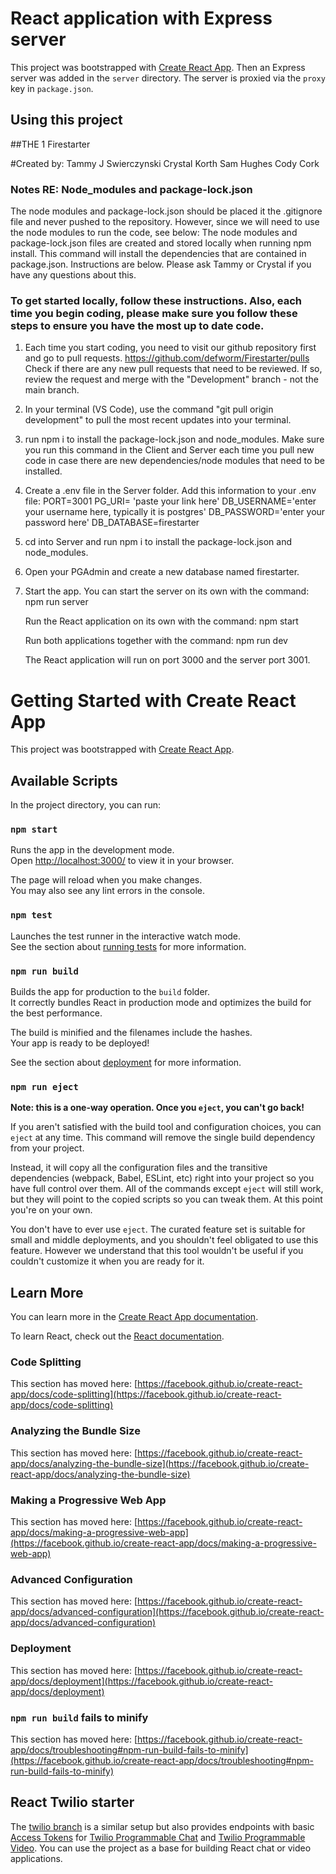# React application with Express server

This project was bootstrapped with [Create React App](https://github.com/facebookincubator/create-react-app). Then an Express server was added in the `server` directory. The server is proxied via the `proxy` key in `package.json`.

## Using this project
##THE 1 Firestarter

#Created by:
Tammy J Swierczynski
Crystal Korth
Sam Hughes
Cody Cork

### Notes RE: Node_modules and package-lock.json
The node modules and package-lock.json should be placed it the .gitignore file and never pushed to the repository. However, since we will need to use the node modules to run the code, see below: 
The node modules and package-lock.json files are created and stored locally when running npm install. This command will install the dependencies that are contained in package.json. Instructions are below. Please ask Tammy or Crystal if you have any questions about this. 

### To get started locally, follow these instructions. Also, each time you begin coding, please make sure you follow these steps to ensure you have the most up to date code. 
1. Each time you start coding, you need to visit our github repository first and go to pull requests. https://github.com/defworm/Firestarter/pulls  Check if there are any new pull requests that need to be reviewed. If so, review the request and merge with the "Development" branch - not the main branch. 
2.  In your terminal (VS Code), use the command "git pull origin development" to pull the most recent updates into your terminal. 
3.   run npm i to install the package-lock.json and node_modules. Make sure you run this command in the Client and Server each time you pull new code in case there are new dependencies/node modules that need to be installed.
4. Create a .env file in the Server folder. Add this information to your .env file:
        PORT=3001
        PG_URI= 'paste your link here'
        DB_USERNAME='enter your username here, typically it is postgres'
        DB_PASSWORD='enter your password here'
        DB_DATABASE=firestarter
5. cd into Server and run npm i to install the package-lock.json and node_modules. 
6. Open your PGAdmin and create a new database named firestarter.
7. Start the app.
   You can start the server on its own with the command: npm run server

   Run the React application on its own with the command: npm start

   Run both applications together with the command: npm run dev

   The React application will run on port 3000 and the server port 3001.

# Getting Started with Create React App

This project was bootstrapped with [Create React App](https://github.com/facebook/create-react-app).

## Available Scripts

In the project directory, you can run:

### `npm start`

Runs the app in the development mode.\
Open [http://localhost:3000/](http://localhost:3000/) to view it in your browser.

The page will reload when you make changes.\
You may also see any lint errors in the console.

### `npm test`

Launches the test runner in the interactive watch mode.\
See the section about [running tests](https://facebook.github.io/create-react-app/docs/running-tests) for more information.

### `npm run build`

Builds the app for production to the `build` folder.\
It correctly bundles React in production mode and optimizes the build for the best performance.

The build is minified and the filenames include the hashes.\
Your app is ready to be deployed!

See the section about [deployment](https://facebook.github.io/create-react-app/docs/deployment) for more information.

### `npm run eject`

**Note: this is a one-way operation. Once you `eject`, you can't go back!**

If you aren't satisfied with the build tool and configuration choices, you can `eject` at any time. This command will remove the single build dependency from your project.

Instead, it will copy all the configuration files and the transitive dependencies (webpack, Babel, ESLint, etc) right into your project so you have full control over them. All of the commands except `eject` will still work, but they will point to the copied scripts so you can tweak them. At this point you're on your own.

You don't have to ever use `eject`. The curated feature set is suitable for small and middle deployments, and you shouldn't feel obligated to use this feature. However we understand that this tool wouldn't be useful if you couldn't customize it when you are ready for it.

## Learn More

You can learn more in the [Create React App documentation](https://facebook.github.io/create-react-app/docs/getting-started).

To learn React, check out the [React documentation](https://reactjs.org/).

### Code Splitting

This section has moved here: [https://facebook.github.io/create-react-app/docs/code-splitting](https://facebook.github.io/create-react-app/docs/code-splitting)

### Analyzing the Bundle Size

This section has moved here: [https://facebook.github.io/create-react-app/docs/analyzing-the-bundle-size](https://facebook.github.io/create-react-app/docs/analyzing-the-bundle-size)

### Making a Progressive Web App

This section has moved here: [https://facebook.github.io/create-react-app/docs/making-a-progressive-web-app](https://facebook.github.io/create-react-app/docs/making-a-progressive-web-app)

### Advanced Configuration

This section has moved here: [https://facebook.github.io/create-react-app/docs/advanced-configuration](https://facebook.github.io/create-react-app/docs/advanced-configuration)

### Deployment

This section has moved here: [https://facebook.github.io/create-react-app/docs/deployment](https://facebook.github.io/create-react-app/docs/deployment)

### `npm run build` fails to minify

This section has moved here: [https://facebook.github.io/create-react-app/docs/troubleshooting#npm-run-build-fails-to-minify](https://facebook.github.io/create-react-app/docs/troubleshooting#npm-run-build-fails-to-minify)

## React Twilio starter

The [twilio branch](https://github.com/philnash/react-express-starter/tree/twilio) is a similar setup but also provides endpoints with basic [Access Tokens](https://www.twilio.com/docs/iam/access-tokens) for [Twilio Programmable Chat](https://www.twilio.com/docs/chat) and [Twilio Programmable Video](https://www.twilio.com/docs/video). You can use the project as a base for building React chat or video applications.